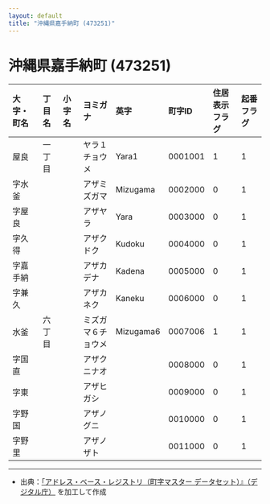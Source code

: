 ```yaml
---
layout: default
title: "沖縄県嘉手納町 (473251)"
---
```


# 沖縄県嘉手納町 (473251)

| 大字・町名 | 丁目名 | 小字名 | ヨミガナ | 英字 | 町字ID | 住居表示フラグ | 起番フラグ |
|:---|:---|:---|:---|:---|:---|:---|:---|
| 屋良 | 一丁目 |  | ヤラ１チョウメ | Yara1 | 0001001 | 1 | 1 |
| 字水釜 |  |  | アザミズガマ | Mizugama | 0002000 | 0 | 1 |
| 字屋良 |  |  | アザヤラ | Yara | 0003000 | 0 | 1 |
| 字久得 |  |  | アザクドク | Kudoku | 0004000 | 0 | 1 |
| 字嘉手納 |  |  | アザカデナ | Kadena | 0005000 | 0 | 1 |
| 字兼久 |  |  | アザカネク | Kaneku | 0006000 | 0 | 1 |
| 水釜 | 六丁目 |  | ミズガマ６チョウメ | Mizugama6 | 0007006 | 1 | 1 |
| 字国直 |  |  | アザクニナオ |  | 0008000 | 0 | 1 |
| 字東 |  |  | アザヒガシ |  | 0009000 | 0 | 1 |
| 字野国 |  |  | アザノグニ |  | 0010000 | 0 | 1 |
| 字野里 |  |  | アザノザト |  | 0011000 | 0 | 1 |

---

- 出典：[「アドレス・ベース・レジストリ（町字マスター データセット）』（デジタル庁）](https://www.digital.go.jp/policies/base_registry_address/) を加工して作成